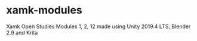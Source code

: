 # xamk-modules
 Xamk Open Studies Modules 1, 2, 12 made using Unity 2019.4 LTS, Blender 2.9 and Krita
